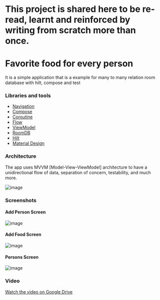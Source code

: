 # This project is shared here to be re-read, learnt and reinforced by writing from scratch more than once.
# Favorite food for every person
It is a simple application that is a example for many to many relation room database with hilt, compose and test

### Libraries and tools

+ [Navigation](https://developer.android.com/develop/ui/compose/navigation)
+ [Compose](https://developer.android.com/develop/ui/compose)
+ [Coroutine](https://developer.android.com/kotlin/coroutines)
+ [Flow](https://developer.android.com/kotlin/flow)
+ [ViewModel](https://developer.android.com/topic/libraries/architecture/viewmodel)
+ [RoomDB](https://developer.android.com/topic/libraries/architecture/room)
+ [Hilt](https://developer.android.com/training/dependency-injection/hilt-android)
+ [Material Design](https://developer.android.com/develop/ui/compose/designsystems/material3)

### Architecture

The app uses MVVM [Model-View-ViewModel] architecture to have a unidirectional flow of data, separation of concern, testability, and much more.

![image](https://miro.medium.com/v2/resize:fit:1100/format:webp/1*UNlTvPiF7VkcE3BOap6RRA.png)

### Screenshots 

#### Add Person Screen
![image](https://drive.google.com/uc?export=view&id=1H12szxsc5dnENoXBSuGt8E1MTFqNpDNp)
#### Add Food Screen
![image](https://drive.google.com/uc?export=view&id=1Tgir7gvNrjCX8HjZvmCh4QPQPmId0Gu5)
#### Persons Screen
![image](https://drive.google.com/uc?export=view&id=1oyQTANH3Qkwu3pouyulcuF_pNc1R8MUN)

### Video
[Watch the video on Google Drive](https://drive.google.com/uc?export=download&id=1aiP6WvLZ-GCnCkc7XQOH70wuMWS2kvFD)

